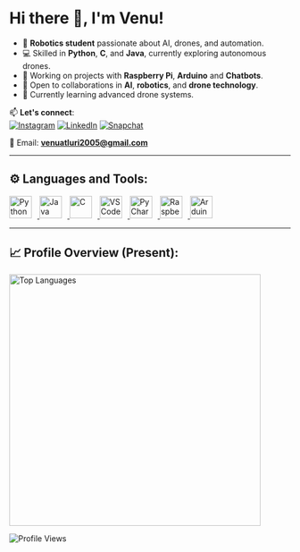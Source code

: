# Hi there 👋, I'm Venu!

- 🤖 **Robotics student** passionate about AI, drones, and automation.  
- 💻 Skilled in **Python**, **C**, and **Java**, currently exploring autonomous drones.  
- 🔧 Working on projects with **Raspberry Pi**, **Arduino** and **Chatbots**.  
- 🚀 Open to collaborations in **AI**, **robotics**, and **drone technology**.  
- 🌱 Currently learning advanced drone systems.  

📫 **Let's connect**:  
[![Instagram](https://img.shields.io/badge/Instagram-E4405F?style=for-the-badge&logo=instagram&logoColor=white)](https://www.instagram.com/i_s_n_12610/) 
[![LinkedIn](https://img.shields.io/badge/LinkedIn-0077B5?style=for-the-badge&logo=linkedin&logoColor=white)](https://www.linkedin.com/in/venu-atluri/) 
[![Snapchat](https://img.shields.io/badge/Snapchat-FFFC00?style=for-the-badge&logo=snapchat&logoColor=black)](https://www.snapchat.com/add/venuatluri?share_id=XmCR4L0ViqI&locale=en-IN)  

📧 Email: **venuatluri2005@gmail.com**

---

## ⚙️ **Languages and Tools:**

<p>
  <a href="https://www.python.org/" target="_blank">
    <img src="https://upload.wikimedia.org/wikipedia/commons/c/c3/Python-logo-notext.svg" width="40px" alt="Python" style="margin-right: 10px;">
  </a>
  <a href="https://www.oracle.com/java/" target="_blank">
    <img src="https://upload.wikimedia.org/wikipedia/en/3/30/Java_programming_language_logo.svg" width="40px" alt="Java" style="margin-right: 10px;">
  </a>
  <a href="https://en.wikipedia.org/wiki/C_(programming_language)" target="_blank">
    <img src="https://upload.wikimedia.org/wikipedia/commons/1/18/C_Programming_Language.svg" width="40px" alt="C" style="margin-right: 10px;">
  </a>
  <a href="https://code.visualstudio.com/" target="_blank">
    <img src="https://upload.wikimedia.org/wikipedia/commons/9/9a/Visual_Studio_Code_1.35_icon.svg" width="40px" alt="VS Code" style="margin-right: 10px;">
  </a>
  <a href="https://www.jetbrains.com/pycharm/" target="_blank">
    <img src="https://resources.jetbrains.com/storage/products/pycharm/img/meta/pycharm_logo_300x300.png" width="40px" alt="PyCharm" style="margin-right: 10px;">
  </a>
  <a href="https://www.raspberrypi.org/" target="_blank">
    <img src="https://upload.wikimedia.org/wikipedia/en/c/cb/Raspberry_Pi_Logo.svg" width="40px" alt="Raspberry Pi" style="margin-right: 10px;">
  </a>
  <a href="https://www.arduino.cc/" target="_blank">
    <img src="https://upload.wikimedia.org/wikipedia/commons/8/87/Arduino_Logo.svg" width="40px" alt="Arduino" style="margin-right: 10px;">
  </a>
</p>

---

## 📈 **Profile Overview (Present):**

<p>
  <img src="https://github-readme-stats-eight-theta.vercel.app/api/top-langs/?username=VenuAtluri2251421&layout=compact&langs_count=10&theme=algolia" width="450px" alt="Top Languages">
</p>

<p>
  <img src="https://komarev.com/ghpvc/?username=VenuAtluri2251421&color=ff5656&style=flat-square" alt="Profile Views">
</p>
